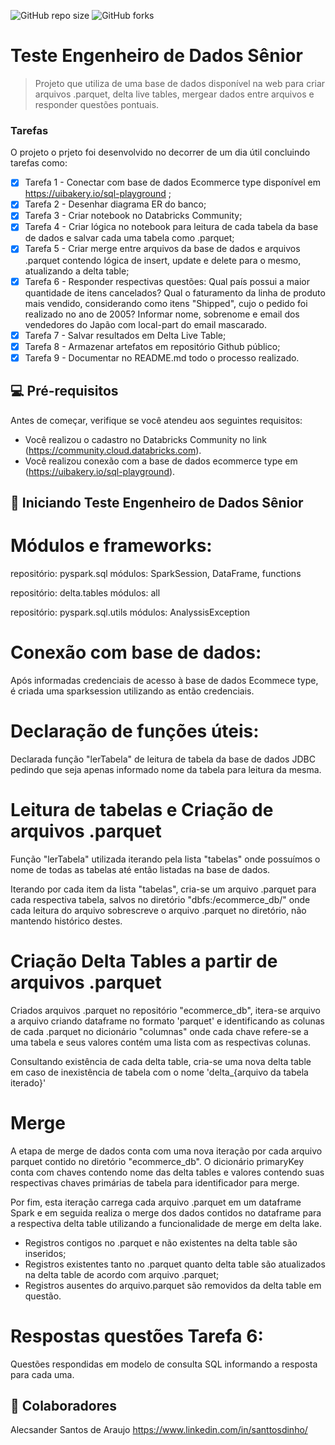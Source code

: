 ![GitHub repo size](https://img.shields.io/github/repo-size/iuricode/README-template?style=for-the-badge)
![GitHub forks](https://img.shields.io/github/forks/iuricode/README-template?style=for-the-badge)

# Teste Engenheiro de Dados Sênior

> Projeto que utiliza de uma base de dados disponível na web para criar arquivos .parquet, delta live tables, mergear dados entre arquivos e responder questões pontuais.

### Tarefas

O projeto o prjeto foi desenvolvido no decorrer de um dia útil concluindo tarefas como:

- [x] Tarefa 1 - Conectar com base de dados Ecommerce type disponível em https://uibakery.io/sql-playground ;
- [x] Tarefa 2 - Desenhar diagrama ER do banco;
- [x] Tarefa 3 - Criar notebook no Databricks Community;
- [x] Tarefa 4 - Criar lógica no notebook para leitura de cada tabela da base de dados e salvar cada uma tabela como .parquet;
- [x] Tarefa 5 - Criar merge entre arquivos da base de dados e arquivos .parquet contendo lógica de insert, update e delete para o mesmo, atualizando a delta table;
- [x] Tarefa 6 - Responder respectivas questões:
  Qual país possui a maior quantidade de itens cancelados?
  Qual o faturamento da linha de produto mais vendido, considerando como itens "Shipped", cujo o pedido foi realizado no ano de 2005?
  Informar nome, sobrenome e email dos vendedores do Japão com local-part do email mascarado.
- [x] Tarefa 7 - Salvar resultados em Delta Live Table;
- [x] Tarefa 8 - Armazenar artefatos em repositório Github público;
- [x] Tarefa 9 - Documentar no README.md todo o processo realizado.

## 💻 Pré-requisitos

Antes de começar, verifique se você atendeu aos seguintes requisitos:

* Você realizou o cadastro no Databricks Community no link (https://community.cloud.databricks.com).
* Você realizou conexão com a base de dados ecommerce type em (https://uibakery.io/sql-playground).

## 🚀 Iniciando Teste Engenheiro de Dados Sênior

# Módulos e frameworks:
  repositório: pyspark.sql
  módulos: SparkSession, DataFrame, functions

  repositório: delta.tables
  módulos: all

  repositório: pyspark.sql.utils
  módulos: AnalyssisException

# Conexão com base de dados:
Após informadas credenciais de acesso à base de dados Ecommece type, é criada uma sparksession utilizando as então credenciais.

# Declaração de funções úteis:
Declarada função "lerTabela" de leitura de tabela da base de dados JDBC pedindo que seja apenas informado nome da tabela para leitura da mesma.

# Leitura de tabelas e Criação de arquivos .parquet
Função "lerTabela" utilizada iterando pela lista "tabelas" onde possuímos o nome de todas as tabelas até então listadas na base de dados.

Iterando por cada item da lista "tabelas", cria-se um arquivo .parquet para cada respectiva tabela, salvos no diretório "dbfs:/ecommerce_db/" onde cada leitura do arquivo sobrescreve o arquivo .parquet no diretório, não mantendo histórico destes.

# Criação Delta Tables a partir de arquivos .parquet
Criados arquivos .parquet no repositório "ecommerce_db", itera-se arquivo a arquivo criando dataframe no formato 'parquet' e identificando as colunas de cada .parquet no dicionário "columnas" onde cada chave refere-se a uma tabela e seus valores contém uma lista com as respectivas colunas.

Consultando existência de cada delta table, cria-se uma nova delta table em caso de inexistência de tabela com o nome 'delta_{arquivo da tabela iterado}'

# Merge
A etapa de merge de dados conta com uma nova iteração por cada arquivo parquet contido no diretório "ecommerce_db".
O dicionário primaryKey conta com chaves contendo nome das delta tables e valores contendo suas respectivas chaves primárias de tabela para identificador para merge.

Por fim, esta iteração carrega cada arquivo .parquet em um dataframe Spark e em seguida realiza o merge dos dados contidos no dataframe para a respectiva delta table utilizando a funcionalidade de merge em delta lake.

- Registros contigos no .parquet e não existentes na delta table são inseridos;
- Registros existentes tanto no .parquet quanto delta table são atualizados na delta table de acordo com arquivo .parquet;
- Registros ausentes do arquivo.parquet são removidos da delta table em questão.

# Respostas questões Tarefa 6:
Questões respondidas em modelo de consulta SQL informando a resposta para cada uma.

## 🤝 Colaboradores
Alecsander Santos de Araujo
https://www.linkedin.com/in/santtosdinho/
